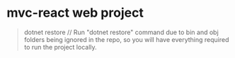 # mvc-react web project

> dotnet restore // Run "dotnet restore" command due to bin and obj folders being ignored in the repo, so you will have everything required to run the project locally.

<!--
Task 5 Know what to start on.

Crud on both courses and users
	-have user list in course? yes? but it doesn't work and I'll solve it later

Find other peoples projects?
	-I can try to find Robin and Milad
	https://github.com/milad055/Schoolprojekt
	https://github.com/robinskoogh/BookStore

Git hub skill where i make branches and delete them...

10 Monday
Ways to move forward...
	-ignore the errors of not being able to create a new object (thats huge)
	-remove i collection
	-use automapper, viewmodel all that... and not have i collection...

	-jump to authentication

09 Sunday

THis looks promising https://github.com/MichaelGustavsson/westcoast-cars-api/blob/main/Data/SeedData.cs

I shouldn't build without testing.

Using https://github.com/MichaelGustavsson/WestCoast-Education-Solution/blob/main/API/Data/DataContext.cs



https://www.notion.so/07f326a24db34eec8f9f7bea2c7f22b4?v=6a8d9729ff0a46a48758fbc489275087&p=d171fd63d9bd4e10b7bf631023d0f7f0&pm=s

Test 123

College_API.Controllers.CoursesController.GetUserById (College-API)


220503 more database and other interface stuff..
		05:00 Five step demo by MichealGustavsson on Security..??? Claims Roles
		27:00 HATEOS //a standard way to confirm that your actions have been successful. and here is the object you created in the head...
		//	Your GET/POST methods, you don't want to return back an object everytime. Like for post method.
						// There you can use HATEOS
		32:00 Using [Required] in data model class, So incoming create object requests doesn't have ex null in CourseNumber...
				if(!ModelState.isValid)... //in case of model number. this can be done in front end.
				if (!ModelState.IsValid) return StatusCode(500, "Invalid model. Model must have Course number");
		35:28 A cooler way to catch error would be to set it in the required annotation. [Required(ErrorMessage = "Registreringsnummer is required)]
		41:00 UpdateCourse PUT method.
				From repo class Michael chooses to use throw exception. 50:00 !!!Since we used try/catch in repo, we can use it again in the controller since we will recieve a exception if it fails!!
		1:20:00  -dotnet --info
		1:25:00 building a Patch method
		1:36:00 don't return (in catch (Exception ex)) return StatusCode(500, ex). !!Dont return ex. Instead ex.Message...?

		2:03:00 Fixing the database structure.  To remove repetitive.
		2:09:00 Adding a new controller for the manufacturer table. Creating Get methods
		2:13:00 he asks: How to go about to create 1:many conenction in entity framework
				with public ICollection<Course> Courses {get; set;} = newList<Course>();
			2:17:00 how to add ForeignKey. GOt an error due to using System.ComponentModel.DataAnnotations.Schema; was missing so the build didn't run.


		2:29:00	-dotnet ef migrations add "added make and vehcile relationship" -o "Data/Migrations"
		2:34:30 -dotnet ef database drop --force // droping the table due to complication in adjusting connetion tables
				-dotnet ef database update //updates the migration files. //sometimes this won't work

		"There was a discussion on tables depending on eachother. Here We made manufacturers. coupled with Vehicles."
			"You can't delete a item in the manufacturing table, if a vehicle is connected to it." "Man kan inte ha föräldarlösa barn."
			2:39:20//On delete: ReferentialAction. Cascade.. which means it will delete everything connected to the...
			You can change it to SetNull or NoAction or Restrict
		2:54:00	Michael Gustavsson is creating controller, Repo with Interface for Manufacturing table.


220503 13.. more . Around 2:30:0 we start with security. he creates a security demo, which I'm not sure if its connected to the project
		we start with building methods for the repo class.

		04:00 Question. In Category/Manu..Repo We have a SaveAllAsync(). This return await _context.SaveChangesAsync() > 0;

		STOPPING HERE ListManufacturerAsync() in manufacturerRepo.cs

		09:00 for controller to get in repo class with its own context manupilation, we need dependency injection.
		builder.Services.AddScoped<IManufacturerRepository, ManufacturerRepository>(); //for the sake of getting a class that is instantiated.
		17:00 fixing automapper for Manufacturer. There was a mistake.<!!>// hot reload doesn't work with program.cs or Automapper.
		26:00 creating AddVehicleAsync WITH manufacturer(connecting table) //manufacturers is the parent table.

			public async Task AddVehicleAsync(PostVehicleViewModel model){
				"finding a vehicle in the Db with the same name(car manufacturer)"  "you need include to include the vehicle table?"
				var make = _context.Manufacturers.Include(c => c.Vehicles).Where(c => c.Name!.ToLower() == model.Make!.ToLower())
				.SingleOrDefualtAsync();

				//??? what are we creating? THe whole car? why should it have the company name to begin with...
				if (make is null)
					throw new Exception($"Tyvärr vi har inte teillverkaren {model.Make} i systemet.");

				"converting to vehicle from postvechleveiwModel"
				var vehcileToAdd = _mapper.Map<Vehicle>(model);
				"adding manufacturer to the model." //What's inside make?  A. a manufacturer item with vehicle in it.

				"Now we are in the vehicle class/table"
				vehicleToAdd.Manufacturer = make;
				"adding the vehicle to the database. " // vehicle is the child. 		Should there already exists a manufacturer to be able to add a vehicle? A. YES
				await _context.Vehicles.AddAsync(vehicleToAdd);
			}
				So you need to do two things. Add .manufacturer to the vehicle and add the vehicle to the db
										"This is not a connection table. it is 1:many"
		40:00 Important to do saveall before the request leaves the endpoint.
		44:00 Business rules. Besiness demands certain mechanics.  ex: we don't allow products from this company. Then it's vital that developers knows this in and out.
		1:36:00 Changing the link (bymake/{make})] to ("{id}/vehicles") 1:43:00 and using [FromQuery] in the argument (1:39:50)
		2:00:00 Till now we've made a method that calls all the cars listed in the manufacturer table. //Q. is this similar to getting students in a course? Everyone that's bought the course?
        A. Course is not a parent to user. A user can exist without being assigned to the course.
			//What to use singleOrDefault, SingleAsync? SingleOrdefault, if you find a null exception, it doesn't crash OR You need to do null check in the controller. 2:13:00
		2:00:00 POSTMAN tip. How to change the url to a set thing so you don't need to type it multiple times...
        How to get edit a object which is inside another opbject. 2:01:50 //I should find Michaels project on github.
        2:05:50 ListallManufacturersAsync() method

		2:30:00 Presentation on security
		2:45:0 creating a new project > dotnet new webapi -n Step01
		3:0:00 working on a method that accepts a username and pasword. Installing a Nuget for it.
			also authenication.JwtBearer
		3:18:00 jwt.io //to control that your token is valid/or working

20220504_morning 12:00 If your getting Michaels project from github, do a >>dotnet restore .Due to bin and obj being ignored by his github, which you need.

		41:18 how to protect your endpoints with[Authorize]
		46:00 How to set up shortcut on URL in postman (New Environment)
		51:00 Pipeline, fixing middlewear
		59:00 adding "app.UseAuthentication();" in program.cs
		1:25:00 configure authentication in pogram.cs
		1:44:00 pasting the auth token into the auth tab in Postman... You first need to run the login method to get the auth token, now you use it on other places where it is needed.
		1:47:00 [authorize(policy: "admin")] - to restrict who has asscess to the methods
        	You define these policies in program.cs
        2:00:00 new information on the token.
        2:18:00 when using auth token, use Bearer token in Postman
		2:20:00 downloading Nuget aspnetcore.identity, JwrBearer, FrameworkCore, Sqlite, Tools,
        2:27:00 building the ApplicationContext (Db connection)
        2:45:00 settings for password, etc..

20220504 13...	UsermManager<IdentityUser> is needed
		00:09:30 creating a Post method [HttpPost("register")] to register a new user...
        23:00 checking user password
		39:00 registering a user acction that can login.

		1:25:00 user, new claim("Admin", "true"));
		2:30:00 CreateRole method

20220505_090110 	There was discussion on [authenication] tag not working.
		discussion on what framework is good
		04:00 He mentions working with cookies is easier. I NEED A TUTOR, How do they learn all this
		40:00 we are git-cloning ITHS-STHLM-Westcoast-Cars-Starter
		48:30 < ls -al // shows all the files in the folder
				< rm -rf .git 	//removes the git file. After this he creats a new git
								< git init, git add ., git commit -m "init"
				Disscussion on droping the database when creating new coloumn. You don't need to. Just set it to null when it's deleted.
				Unless when we added manufacturers.
		51:40 app.diagrams.net
		1:21:00	Presentation. WHat are the tools, hosting sites, where there api's end up?
				cheap hosting namecheap.com, app.netify.com?
		2:17:00 starting the web?

	2:22:25 starts coding. Installs: > sln add. Clients/MvcApp/  ...// adding a mvcapp?

//-----------------PROJECT MVC, Razor, React--------------------------------------------------------

"Links"
app.diagrams.net 	For building diagrams. //under software, you will find database diagrams
namecheap.com 		"Domain names, "
netify.com - where you can host your website (react or html/css)

[20220505_090110 1:21:30]	Theory starts on WEB
		Utvecklingsverktyg -1:22:10
		Hosting - 1:28:19	Exekveringsmodeller??(client or serverside)
		MVC design mönster 2:00:00

"mest vanligaste design mönster idag?" 	In ASP,pure JS = it's MVC.  React/Single page app = MVVM

//MVC asp code starts at [2:19:30??]
-dotnet new mvc -n MvcApp

-dotnet sln add Clients/MvcApp/		"Connecting the project with the MVC. OBS be on the parent folder"
//Client is a new folder that you can create with -mkdir Foldername
	"för att bli en duktig utvecklar måste man förstå, inte som de googlande utvecklare"
//Deletes folders and content from js and css [2:49:00]. At [2:59] he adds the Html: 5 semantic? in the _Layout.cshtml
	@RenderBody()

[20220505_130015 30:00]
//We are building a MVC model and not Razor pages, so we deleted the css file, js file and erase everything except the @RenderBody() in the sharedLayout page.
	06:06 adding fonts to the library (Poppins and Roboto are simple)
//We have a controller(Vehicles), in it a method called index(). We create a View-file that will run the Index() method
	"So that file will be called Index.cshtml". 23:00. "We create a new Razor page file but delete the razorpage code and controller extention"
			"-since we are using a MVC project." With CS-code, we don't have any handholding so we have to create all the files ourselves.
//with @ _Layout.cshtml (the main page) we can add the different tabs in the page [32:00]
	"short hand for createing elements" ul>li>a "will create unordered list, a list and inside a link"
//HttpClient(); [35:00] Using Tag helper in the cshtml file to conntect to the controller.
	asp-controller="Vehicles" asp-action="Index"

Connecting to the API 40:00
	///We add our Get-method [41:19]
	[51:38]using var http = new HttpClient(); var response = await http.GetAsync(url);
	///url is "https://localhost:####/api/v1/vehicles/list
	///Talk about Garbage collector
//We run into an error when we try Debugger
	We solve it by running the api and the mvcApp in different VS-code. Due to mapstructure mechanics,
	the debugger runs everything at once. 58:00
	"You can run the debugger .NET Core Attach but you need to type something to make it work, its an extension maybe?" 1:26:00
1:20:00 Back from break. HTTPS development certificate
	If you don't have this, you can run the Terminal as Admin and type
	-dotnet dev-certs https --trust
//Second debugger run 1:30:00
//Creating a View Model 1:31:00 to take in the data thats coming in.
	The data thats coming in is screwed and since it doesn't match our viewModel properties, we need to fix it. 1:37:30
"Model folder in MvcApp is for classes which has methods that talks to the REST api"1:45:00
		Is that affärs logik, in the presentation picture?
///Instead of using in Courses Controller
	var options = new JsonSerializerOptions
      {
        PropertyNameCaseInsensitive = true
      };
	///You can use in the CoursesViewModel.cs, but it will clutter the file. 1:48:300
    [JsonPropertyName("CoursesId")]

//Moving the logic above to the right place, which is the Model folder. 1:52:00
//creating baseUrl in appsettings.Development.json so it can be reused. 1:55:00
	_baseUrl = $"{_config.GetValue<string>("baseUrl")}/course";

//Using Repository Pattern by creating a CourseFunctionsModel file under Model folder, and having the functions
that has to do with talking to the API in there. 2:00:00 around here

			//Theory.
				///Michael is showing 2:30:000 how you can send ViewData from the Controller [ ] This could be worth experimenting
			In controller: ViewBag.Message = "Passa på at köpa...";  In View file: <div>Dagens meddelande är: @ViewBag.Message</div>
			2:35:00///In Program.cs you adjust how the routing is done.
				app.MapControllerRoute(
					name: "default",
					pattern: "{controller=Home}/{action=Index}/{id?}");

					/// You can use HTTP tag above the methods or Class file where you change the name of the default route.
					[Route("[controller]")] above the class CourseController, can be changed.
					"If you dont have any Http tag above a method, by default it's [HttpGet]"
			Razor notes @ symbol can be used in different ways. 2:45:00

2:58:00	//We are adding a £ tag in the View file to tell where the data is coming from
	@model IEnumerable<MvcApp.ViewModels.CourseViewModel>
	///We fill in the view file with @ tag helpers to bring in the data. I don't fully follow here. [ ]
//We need to have HTTP tags above the methods to diffrentiate them. ??? asp-action="Details" didn't help...
		<a asp-controller="Courses" asp-action="Details">@course.Title</a>
		///asp-controller="Courses" means it will look at CoursesController. ///You don't need to type COntroller.
		///asp-action will search for the method name, BUT why didn't it work?

3:12:00 //BAD practice. You must send in the return View("what the method name is", object)

[20220510_090125]
05:30 ish, in app.development.json, we can change the port number where the project starts.
29:00	To be able to run the debugger with both projects in the main folder, you need to remove .vscode folder everywhere
except the main project folder.
In the launch.json folder. We are changing "program": "${workspaceFolder}/WCC-API/bin/Debug/net6.0/WCC-API.dll", to
											"program": "${workspaceFolder}/Clients/MvcApp/bin/Debug/net6.0/MvcApp.dll",
									In "env": we'll add another line, so it looks like this
									"env": {"ASPNETCORE_ENVIRONMENT": "Development",
											"ASPNETCORE_URLS": "https://localhost:5000"}
	We also add another element for API project, where there is two difference.
	  "program": "${workspaceFolder}/WCC-API/bin/Debug/net6.0/WCC-API.dll", and
	  "ASPNETCORE_URLS": "https://localhost:5001"							Look at 35:30

In the task.json folder. We are changing         "${workspaceFolder}/WCC-API/WCC-API.csproj", to "${workspaceFolder}",
													So removing the path and leaving the root folder.

-------------"This way you can run different projects together in the debug mode"--------------
A bit confusing, but we are changing the element with API to 5001 and changing the development.json in the MVC-APP to 5001...

50:12 To know which port number you need to have in MVCapp, run the API project with dotnet watch run, and use that port
56:00	If you want to add in data automatically, you can follow here.
	///After filling in the code 1:06:00
	"dotnet ef database drop --force" and "dotnet ef database update"
//----------------------HTML and CSS----------------------// 1:36:00
1:49:00 creating nav bar. //obs! navbar needs to be id="navbar" and not class...1:52:10
2:10:00	We used fonts from Font-Awesome ///step 1 Choose a logo https://fontawesome.com/search?s=solid%2Cbrands
	///step 2.https://cdnjs.com/libraries Search for Font-awesome
2:43:00	//Building the Course list page, trying to add img to the list.
2:58:00 //Fixing gallery-wrapper. with display: grid; grid-template-columns: repeat(4, 1fr);

20220510_130556 Continuing css----------------------------------------------
	17:30	aspect ratio calculator. working with img is hard in webapplication. //Tip: Get pictures that are 2000-5000 px big.
    23:00 WHich picture format to use? If its a foto: jpg, a drawn thingy: png, Else svg?
		33:00 never re-use id on the same page twice id="navbar"
35:00 Using javascript to have a pop up effect when you click on a container
	 &nbsp; non breaking space?`45:25
1:26:00 still building the pop up effect on items. 1:31:30 Explanation. Error with JS, needed to remove a line below at line 31.
1:49:00 Css for the pop up effect
		2:34:10 creating a button
	3:00:00 Moving css code to another file, and using @RenderSection("styles", false) in the @ _Layout.cshtml
		"similarly for scripts"

20220511_100737 --------------------------------
We are creating the Details page. 18:00	You need [HttpGet("Details/{id}")] above the method.
"TIP Before building the method or JavaScript, try testing if you can reach the site!!!"
27:20 slice(0, -1) javaScript method where you take a string and choose which part you want to keep and which to remove.
			0 means starting from 0 index, and -1 is removing the last index.
45:00	Working on Details method.


	//Fast forwarding
[1:38:30] Needing Json serializer settings so program can read incoming data
[1:55:00] We create a model class VehicleServiceModel where we put in the hosting link and Json serializer through constructor so we can call it in the methods.
[2:23:50] PRESENTATION on MVc model? The timestamp will show you what Action methods can return
[2:35:00] Setting up app.MapCOntrollerRoute in Program.cs to automatically route to a certain place?

[20220510_090125 27:33] How to set up the debugger MVC model and API from an external project?

[20220510_090125] Building the website by setting up the front page. and things explained above.

[20220510_130556] Lots of JS and css

[20220511_100737] Adding functions to the site. Like opening item, flexible resolution(mobile, pad, large screen)

[20220511_125700] search functions and more. AT [2:28:00] We start the JS app.!!

[20220512_090134] Starts by talking about the project, maybe continues with the jsAPp and Razor pages starts at [2:31:00]
 - js the definitive guide 7th edition
 learning javascript Ethan Brown, JAva script design patterns Addy Osmani

[20220517_090026]	Razor pages [1:56:00] Creating Add car function

[20220517_130531] [41:32] We are convinced that react is the shit. And it starts here



		//REACT
		///	-npx create-react-app .		"The dot . meanns make the project inside the folder called react-app? YES
		/// -npm install 		//You need to have node_modules in your project. BUT I DID. Couldn't get the website to launch without it
		///	NOT NEEDED UNLESS...-npm i -g npx 	"-g means to install the name npx" i means..
		///	-npm start
		///
		/// Had an issue with "npm" not working(windows) ERROR: global, local deprecated...https://github.com/npm/cli/issues/4980
			///solved it by following the link above.
// FInd jobs close to you and see what they need <<<<<<<<<<<<<<<<<<<<<<<<<<<<<<<


[20220517_130531]
1:26:00 installing react app in a client folder.
	>rm -rf nameOfTheFolder		//this deletes the folder
    >mkdir react-app
    >npx create-react-app .

[1:43 40]	Two extensions to help with code. Jest and Jasmine [1:52: 20] Extension neede ES7: ES7 React/Redux/GraphQL/React-Native snippets
	//Jasmine - Behavior-Driven JavaScript
// after deleting things, we are coding in src Folder, in index.js [1:55:00]
	//Babel - tranforms JS to "real" js? Turn JS to another format, like scriptJS
// We create a new file called App.jsx, there we are the html things,
	// where we export and then import into index.js in the same src Folder.
	// [2:11:00] SO you can import inside another file.

// Creating CSS [2:41:00]. //Making things dynamic, as in using properties
// from data?[2:51:00]  // [2:58:35] Placing in huge data and calling
	//it in VehicleList.jsx  // Short summary [3:11:50]
3:11:00 How components work. Is it better to use .map on a parent component instead of sending it down?
	A. We create a simple, empty component (<Vehicle_list />), in there there are tons of code and a head and body table that will show a list of vehicles. We'll have a simple component to display the repetetive vehicle list.
    //Since I don't care much for mastering programming with code, I should be able to maintain it for a job, its the entry to IT. What will I move to? Writing? managing people? Manager! A guy from Uppasala university named it as soon as he heard me explain what I like. Managers are quite dumb?
    https://github.com/MichaelGustavsson?tab=repositories

[20220518_091607 09:50] React Router
// ESLint. [17:00] Helps you with javascript coding. [21:00] Repetition
	///Font awesome is mentioned to bring fonts.
	//More explanation regarding how Javascript works [36:30]
		"You can use props instead of a specific {object?}" with curly bracers, you break down and choose specific object
// Adding a Component Folder [50:45]
// [45:37] How to DEBUG with the browser
1:15:00 creating the navbar
// [1:15:30] Moving the css files from Public folder to src Folder (change the script or code from index in Public to App.js in src Folder
1:21:00 right click the reload icon on the browser to empty cashe
// [1:23:30] adding edit and delete logo in the VehicleItem.jsx
// Händelse hantering. ie edit and delete logo, adding functions..
1:25:00 place the fontawesome in public>index.html //where the "root" id is.
// [1:48:00] USing an API!
	/// starting the API with -dotnet run
	///You might have to change the port. Go into Properties and launchSetting.json
1:33:00 cloning the react project from github.
Getting the api endpoints |Life cycle hook event
	/// change the port to something else. 7247 and 5246?  <- This is how we let the react get data from mvc backend project
// [1:51:00] Building function to bring the data //LOADING in the API data
	// we need a useEffect funtion to use the incoming url BUT YOU will get an error
2:01:00] We add the JS port to the .net API by adding it in the Program.cs
builder.Services.AddCors(options => {
	options.AddPolicy("WestcoastCors", policy => {
		policy.AllowAnyHeader(); policy.AllowAnyMethod();
		policy.WithOrigins("http://127.0.0.1:5500", "http://127.0.0.1:3002")
	})
})
// Changing the link from hardcoding it to moving it to a proper place
[2:08:30]"Placing it in .env" inside the root folder.  with REACT_APP_BASEURL

		const url = `${process.env.REACT_APP_BASEURL}/vehicles/list`;
		const reponse = await fetch(url);
				//Dont forget to restart your React app
// the useEffect() DANGER. [2:27:20]
	///Don't fully understand how the flow of this works. But he explains during the end of the video a few times.
		"needs two function, the second function does a update-method."
		///If you see just square breackets, it means it's expecting an array
2:24:00 using useState


[20220518_130639] [06:21] installing router with -npm install react-router-dom	//document object model.
	///this is to be able to navigate to a new page. [21:30] importing it in App.jx
//[28:30] coding in Home.jsx -it's the homepage.  Introducing <> JSX fragment or React.Fragment.	Note. return ()  you need brackets if you are using more than one element.
//In App.js, we are including different pages with Router, routes and route [38:16]
35:00 creating different paths or links. with <Routes>
37:40 Lär dig react ORDENTLIGT -Michael Gustavsson
[41:00]Creating Navbar(){}	//theres a wrong way to do it (without using import { NavLink }
	///With this we place two pages. A Start sida and lager fordon, which shows list of cars.
//CReating AddVehicle(){} [1:23:00]. With the form tags filled in AddVehicle.jsx, we include the route -link to the new page in App.jsx
	///and add the button in the navbar to the new page.
	<NavLink to='/add'>Lägg till</NavLink>
//Data bindning	[1:33:0 ] First we build for "Registreringsnummer". Now we build the remaining [1:47:30]

	<input value={regNo} type='text' id='regNo' name='regNo' />	//we want to get a input value={regNo} and we want to bind it.
	<input onChange={onHandleRegNoTextChanged} value={regNo} type='text' id='regNo' name='regNo' />	//onChange={onHandleRegNoTextChanged} -this tracks what's being changed in the textbox??

	//[1:33:30] we need to import useState and define addVehcile function
	import { useState } from 'react';

	function AddVehicle() {
		const [regNo, setRegNo] = useState('');		//this makes regNo be accpeted at the value={regNo}

		let vehicle = {			//we are creating a vehicle object
			regNo: regNo		//since both have the same name, you can simply have it as regNo.
		}

		const onHandleRegNoTextChanged = (e) => {
			console.log("Text är ändrar")
			console.log(e.target.value); ///the console.log just displays it for us to see in the debugeer
			setRegNo(e.target.value);	//this records what you type in the form.
		}

		const handleSaveVehicle = (e) => {
			e.preventDefault();		//what does this do????

			console.log(vehicle);
		}

		return (
		<>
		<label htmlFor=''>Registreringsnummer</label>
		<input
		onChange = {onHandleRegNoTextChanged}
		value={regNo}
		type='text'
		id='regNo'
		name='regNo'
		/>
		);
	}
//Adding the rest of the properties [1:50:27]
//Adding an img DEFAULT item to function AddVehicle().. [2:00:00]
// saveVehicle(vehicle) => { }		//to database [2:03:26] [2:05:20] there is code below
	//we returned empty console.log(await response.json()); which gave an error.
	"Find out why after the break!"[2:15:00]
Quick explanation on how the methods are connected. saveVehicle and the above. [2:19:30]
//Edit vehicles 2:31:43		process{a) create a EditVehicle.jsx file. You'll have funtions there and then export it.
									b) in App.jsx, you'll import it and add the <Route path='/edit/:id' element={<EditVehicle />} />}
// 2:35:00 import { useNavigate } from 'react-router-dom'; //we use this to navigate "kod mässigt?"
		//2:55:00	making the Put fucntion and the save function
//Adding extra steps to hide or veiw data [3:10:00] Adding an ResponseVeiwModel in Vehicles-API,
	//creating JsonSerializer in [HttpGet("list")] method
//Documentation for swagger 2:20:00? [ProducesResponseType(StatusCodes.Status200OK)]
//<PropertyGroup> settings 2:33:00
//2:53:00 Om Async await. tre olika sätt att kommunicera.
//MicroServices 3:04:00. Kuberneties is a deligating service/program that does the smart architect for you
//Talking to external API 3:27:00
	.
	.
	.
	.
	.

///////////////////////////JS EXAMPLE///////[40:43]

//Using functions
function VehicleList() {
	const vehiclesRegNo = [
	{regNo: '66'}, {regNo: '61'}, {regNo: '32'},	//is this an array of string? or objects?
	];
	return(
		<table>...</table>
	);
}

//We are assinging the data (regNo) to a new const newList
const newList = vehiclesRegNo.map((objectsOrX) => {
	return objectsOrX;	//newList will become an array of objects if you return the whole thing. It's dynamic
});						// if you return objectsOrX.RegNo then it will become a list of string.

//Example 2	Here we instantiate a new type with a property vehicleItemProperty to hold all the things inside vehiclesRegNo.
{vehiclesRegNo.map( (propName) => (
	<VehicleItem vehicleItemProperty={propName} Key={propName.regNo}/>
	)
)}
vehiclesRegNo.map // vehicles has a lot of car objects. vehiclesRegNo is
			 // an array of objects. map is an advanced for loop
			 // that loops through the entire list.
variableName 	//... accessing what's inside, so it's a property

VehicleItem vehicleItemProperty	// here we create a new instance of VehicleItem.
					// "egenskapen" is what he calls VehicleItemProperty.
					// is vehicleItemProperty the name? No, It's a Dynamic property.
					// Which we can use as argument else where.

//Example 3 A function that recieves VehicleItemProperty [40:43]
function VehicleItem({ vehicleItemProperty }) {
	return(
	<tr>
	<td>{vehicleItemProperty.regNo}</td>
	</tr>
);?}
//OR we can use props to access everything without knowing what's in it.
function VehicleItem(props) {	// props can be used to get EVERYTHING in VehicleItem.
	console.log(props);			// Or we can use function VehicleItem(vehicleItemProperty)
}
////////////////[1:46:00] How to use a function that creates an action on click in a page777777777777
const onEditClickHandler = () => {
	console.log(`ska uppdatera bilen ${vehicle.regNo}`)	//'' and ´´ is different or `` shift click
};
	//and you place the other part on a html element
<span onClick={onEditClickHandler}>	//if you place {onEditClickHandler()} the bracket () means do it all the time.

////////////////////////////////////////////////////////////////
//Loading a list of vehicles through Get method [http {"list"}] [2:04:00]
const loadVehicle = async () => {
	const url = `${process.env.REACT_APP_BASEURL}/vehicles/list`; //we are using back ticks ``
	const response = await fetch(url);

	if(!response.ok){
		console.log('Hittade inga bilar, eller så gick något fel');
	}
	setVehicles(await response.json());
}
/////////////////// Sending vehicles to database///////////// [2:05:20]
const saveVehicle = async (vehicle) => {		//the above function didn't have anything inside the ()
	const url = `${process.env.REACT_APP_BASEURL}/vehicles`; //changing the link
	const response = await fetch(url, {
		method: 'POST',
		headers: {
			'Content-Type':'application/json',
		},
		body: JSON.stringify(vehicle),
	});
	console.log(response);

	if(!response.status >= 200 && response.status <= 299){
	console.log('Bilen är sparad');
	console.log(await response.json());
	} else {
		console.log('Det gick fel någonstans');
		console.log(await response.json());
	}
};		//you do use semi colon here...

 ------------------------------------THE END---------------------------------------------------------
  ------------------------------------THE END---------------------------------------------------------
   ------------------------------------THE END---------------------------------------------------------
    ------------------------------------THE END---------------------------------------------------------




























VID 4
220428 130301 13	githug tutorial by rasmus?
		2:00 //If you're adding strings together. Use Concat or StringBuilder
        	VehicleName = string.Concat(Vehicle.Name, " ", vehicle.Model),
        VSCODE shortcut mark similar variables Ctrl + D while staying on a variable.
		20:00Presentation on Repository Pattern
		39:00? Creating Interface
		<VScode Tip> Shift + alt + down/up arrow will duplicate the line

			public interface ICourseRepository
			{
				public Task<List<Course>> ListAllCoursesAsync();
				public Task<Course> GetCourseAsync(int id);
				public Task<Course> GetCourseAsync(string name);
				public Task AddCourseAsync(Course course);
				public void DeleteCourse(int id);
				public void UpdateCourse(int id);
				public Task<bool> SaveAllAsync();
			}
		41:28 Delete and update methods doesn't use Task so use void		//How the hell do I learn all these things the right way?
		45:40 <Tip> "the method name should have Async in the end, so coders know that the body should have wait/async"

		47:20 A. Creating a repositories folder and implementing the interface here with CourseRepository.cs
			51:44 B. bring in the db context through the constructor
		"Don't forget to include async word in the methods"   !imp To use Async method, you need library; EntityFrameworkCore
		54:00 We are updating the controller file CourseController.cs to use the ICourseRepository, instead of directly contacting the Db context class.

		//Dependency injection for our own classes and interfaces...
		0:56:00 Changing something in program.cs!??? We need a instance of something, so we need to tell the framework this
		We are making a choice of how the users recieve the api
			builder.Services.AddScope/ or AddSingleton/ or AddTransient? "beror på hur instansering ska ske för varje request"
			Singleton - the first request will get the data? But if there are more requests, you will recieve the same(first request) since its in the memory.
						"En instans delas av fler"
			Transient - will create a unique/new instans to each request
			Scoped -	You get a new instance for every new request WHEN IN DOUBT, use scoped. 1:06:00
				//Dependency injection for our own classes and interfaces...
										<Interface, konkret klass som implementerar föregånde interface>...
				builder.Services.AddScoped<ICourseRepository, CourseRepository>();

		//example for adding a list of courses to a new object
		[HttpGet()]
        public async Task<ActionResult<List<CourseViewModel>>> ListAllCourses()
        {
            var response = await _courseRepo.ListAllCoursesAsync();
            //should I translate it to viewmodel here or in the repo?
            var courseList = new List<CourseViewModel>();

            foreach (var course in response)
            {
                courseList.Add(new CourseViewModel
                {
                    Name = course.Name,
                    TeacherCourses = course.TeacherCourses
                });
            }
            return Ok(response);
        }

		1:39:00 building CourseRepository GetCourse by ID. FindAsync is not suitable due to null referense warning. so we are using SingleOrDefault...
			return await _context.Courses.FindAsync(id ?? null); //this is a way to remove the warning.
			instead we use this return await _context.Courses.SingleOrDefaultAsync(c => c.Id == id); //and also add ? like mentioned below
			1:40:00 adding  ? in the return argument public <Task<Course?> GetCourseAsync(int id);
		1:46:00 Adding CourseViewModel abstraction to the repository class. So from context/controller we moved getting response from database to repository class.
			Now we are moving or adding the viewmodel to the repository class. Null checks stays in the context/controller class
		1:47:30 We are using .Where method to find the correct data and create a new instanse to save all the information on it.
			return await _context.Courses.Where(c => c.Id == id)
			.Select(course => new CourseViewModel{
				this = that...
			})
			BUT there is an error //IQueryable<CourseViewModel>' does not contain a definition for 'GetAwaiter' and no accessible extension method 'GetAwaiter'
			in the end you need a }).SingleOrDefaultAsync();
		"THis is what they did before autoMapper..."
		1:53:00 [ApiController] this decorator helps with controlling that the incoming data is not null..
			Regarding try catch controlls in the controller. "Att slänga är en bad practice..." 1:54:30
			"every time you throw, you create an object in the heap/stack. so its better to catch the errors higher up in the program rather than having try/catch everywhere.."
		2:05:00 Deletevehicle repo refactoring and SaveAllAsync NOTE! he doesn't use async in the repo
        2:07:00 return type bool for the method SaveAllAsync. So  Micheal added, > 0 "Q. what does this do?"
			return await _context.SaveChangesAsync() > 0;
		<Tip>.Remove doesnt have async/await //Add method didnt have async before. It showed upfrom a recent update... WHICH MEANS // I need to learn how to follow the updates.

        2:13:00 AutoMapper
			AutoMapper.Extensions.Microsoft.DependencyInjection by Jimmy Bogard
				Create a folder called Helpers, Create class AutoMapperProfiles and inherit : Profile, add using AutoMapper.
				// Map från -> till
					CreateMap<PostCourseViewModel, Course>();
					CreateMap<Course, CourseViewModel>();
		2:21:00 Creating setting for a new dependency injection for automapper.
        builder.Services.AddAutoMapper(typeof(AutoMapperProfiles).Assembly);

		<Error> Creating a default class for made a protected security instead of public..
			"System.MissingMethodException: No parameterless constructor defined for type 'College_API.Helpers.AutoMapperProfiles'"
			Not i got another error //System.ArgumentException: GenericArguments[0], 'System.Single', on 'T MaxInteger[T](System.Collections.Generic.IEnumerable`1[T])' violates the constraint of type 'T'
<Tip> Ctrl+P can let you search for files in your project. VsCode tip.
		UPDATING THE PACKAGES TO RECENT VERSION MADE THIGNS WORK!!!
		2:28:00					//from -> till (PostVehiceViewModel course), so course is PostVehicle view model
			var courseToAdd = _mapper.Map<Course>(course);	//here we are taking Course(from db) to PostcourseViewModel.
		[HttpGet()]
        //api/v1/course
        public async Task<ActionResult<List<CourseViewModel>>> ListGetCourse()//How do I make changes everywhere? VSCODE command...
        {
            var response = await _courseRepo.ListAllCourseAsync();
            var courseList = _mapper.Map<List<CourseViewModel>>(response);	//<---here. Q. this is confusing. Teacher, Michael has written from CourseViewModel -> till response... But we are getting
			// the entire list through response, and we are converting it to ViewModel... So it should be the other way around...
            return Ok(courseList);											// A. On 2:49:50 he says till and from. So I'm ccorrect.
        }
		2:46:45 Continuing with Repository pattern. We are moving the automapper to the repository class.
		2:50:00 we used .ProjectTO (needed a using statement), and _mapper.ConfigurationProvider)
			public async Task<CourseViewModel?> GetCourseByIdAsync(int id)
			{
				return await _context.Courses.Where(c => c.Id == id)
				.ProjectTo<CourseViewModel>(_mapper.ConfigurationProvider).SingleOrDefaultAsync();
			}
		Robins github https://github.com/robinskoogh

 VID 3
 220428 09 adding more methods, checking with swagger
		//Importance of knowing clean code
		1:40: Creating a Put method. And Discussion on "change tracking"
		<Tip> Använd patch om det är delvis uppdatering. Put för uppdatering av hela objekt.
		00:14:00 Creating GetBy("{property}")
		"SignleOrDefaultAsync" or "FirstOrDefault", what's the difference?
			single when there is only one(but if there's more, you will get all them).
			First finds the first one.
			var response = await _context.Courses.SingleOrDefaultAsync( c => c.CourseNumber.ToLower() == courseNumber.ToLower());
		40:00 ViewModels. Your not suppose to be directly manupilating database objects.
			00:46:00 Debugging
		1:24:00 building a GetByID("{id}")
		1:31:00 TiP! //use FindAsync or anything with find if you are searching for a primary key.
					//for anythingelse use Where or singleordefault FirstOrDefault

					//When to use put(WHOLE object) and patch(partical update)
					//when to use singleOrDefault or FirstOrDefault? If you use singleOrDefault and find more than one identical item in the database, then it'll crash...
		1:45:00 PUT method. before this, we complete delete method, before that, get by id...
		2:18:00 //to hide the null warning in your code, use !
				FirstOrDefaultAsync(c => c.CourseName!.ToLower() == courseName.ToLower());

				GIT HELP
				-git stash /*stores away changes*/ -git stash pop, //pops back the changes if your in another branch
				-git rest --hard //resets the branch to a previous commit
		2:22:00 "Microsoft.AspNetCore.Routing.Matching.AmbiguousMatchException: The request matched multiple endpoints. Matches: "
				"College_API.Controllers.CoursesController.GetCourseByName (College-API)"
				//get by regNo, or a string, you get an error. [HttpGet("{courseName}")]
				To solve it, you need to expand the httpGet link. [HttpGet("byCourseName/{courseName}")]
		2:39:00 Creating ViewModels

        I couldn't use dotnet ef migration command on Linux, I needed it installed.
        >>dotnet tool install --global dotnet-ef

        -an example of how to make a new object and passing the values to it from incoming object

        public async Task<ActionResult<PostCourseViewModel>> AddCourse(PostCourseViewModel course){
        	var CourseToAdd = new Course
              {
                  Name = course.Name
              };
            await _context.Courses.AddAsync(CourseToAdd);
            await _context.SaveChangesAsync();
            return StatusCode(201, course);

        https://github.com/kingli6/API-MVC-Lecture/blob/main/Vehicles-API/Controllers/VehiclesController.cs

 VID 2
220427 1259 we create api endpoints and controller
	15:00 talk on how you can disable and enable null warning. In csproj file. <propertyGroup><Nullable>you can disasble it</Nullable>
		Tip // to avoid null warnings, you can set it to = Empty or =""
	23:00 creating our new controller file.
	29:00 returning json! return Ok("{ 'message': 'det funcakr'}");
	32:00 -TIP //If you don't provide the appropriate method, it will take what it can find 32:00
	405 Method Not Allowed. If the methods are decorated with [HttpGet()] "{}"
		OK = 200, NotFound = 404, BadRequest = 400
	<<dotnet watch run>>
	1:00:00 for HttpPut, you return NoContent
	1:28:20 explanation of developer console.
	1:33:00 Installing NUGETS  ctrl + shift + p
		Microsoft.EntityFrameworkCore
		Microsoft.EntityFrameworkCore.Tools
		Microsoft.EntityFrameworkCore.Sqlite
	Tip models can also be called as entities.
	1:41:00 [Key] decorator, if you want to call it something else than Id
	CREATING DATABASE Connection?
	1:49:00	Adding Data folder and created a CourseContext.cs //The coupling between database and its memory
			A)VehicleContext : DbContext	//step 1
	1:52:00	B) public DbSet<Course> Courses => Set<Course>();  Explanation on why intializing this is needed
			"there was a null string warning. ? wasn't right of a object... = new () wasn't allowed to create abstract or interface type of DbSet"
			1:55:00"why you don't want to instantiate through a constructor is due to it being hard to do tests"
			"creating contructor to handle configuration connections "
	2:00:00	c) creating a contructor?
				public VehicleContext(DbContextOptions options) : base(options){}
	2:03:00 D) Setting dependency injection through program.cs
		"Skapar databas koppling. Letting the program know which classContext I'm using, "
		"Which database manager I'm using; Sqlite"
			builder.Services.AddDbContext<CollegeDataContext>(options => options.UseSqlite(""));
	2:08:00 E) Instead of hard coding the ConntectionString for Sqlite, we use appsetting.Dev..json file
			"ConnectionStrings": {
				"Sqlite": "Data Source=westcoastcollege.db"
			}
		E.1) Now we can complete the dependency injection in program.cs
			builder.Services.AddDbContext<CollegeDataContext>(options =>
				options.UseSqlite(builder.Configuration.GetConnectionString("Sqlite"))
			);
		//builder.Configuration. lets you get things from appsettings.dev... json file

	2:20:25 Creating migrations
		>> dotnet ef migrations add InitialCreate -o "Data/Migratons"  // The -o is needed to reassign where it is saved.
		"Ni ska alltid ALLTID ska titta på. Vad gör den förnåt!?"
			//if you get error saying that you might have misspelled, you are missing the tool due to changes. you need to download dotnet-ef seperatly
				>> dotnet tool install --global dotnet-ef>> or dotnet tool update --global dotnet-ef
	2:23:40	 >> dotnet ef database update>>
	2:29:00 right click .db file, choose open database. SQLITE Explorer should show up
				//table should be empty when you open Show Table on Courses

	2:34:00 Creating a constructor in CourseController.cs //to be able to save course to database?
		auto generating field through contsructor. to avoid this. keyword. Open settings, search private. Change field to _ 2:38:30
		Also uncheck this, when you search this in settings.
	2:43:00 Defining Get() method with async await Task<ActionResult<List<Course>>>
	2:49:00	Defining a Post() method. returning a Task<ActionResult<Course>>. Using await _context.Course.AddAsync(course);
		and saving all the changes with await _context.SaveChangesAsync();
	2:53:00 After re-running the dotnet. Swagger will show what to expect in it's body.
		2:54:00 Postman configuration. Add key in the Header. //we need to mention in the header that we are sending in application/json
				Content-Type	application/json
		3:02:00 A big NONO . you cant use your model objects in your CRUD method
				You shouldn't have too much code in your controller.

 VID 1
220427 Lots of theory and by the end of it, he starts creating a project..
>> dotnet new sln -n Westcoast-College
>> dotnet new webapi -n College-API, >>
>> dotnet sln add College-API	//stay where the sln file is located
	1:55:00 //connecting your project to the solution file. //I dont know much about this.
	2:07:00 // adding .vscode folder to VSCODE by oppening ctrl+shift+p and typing "generate assets for build and debug"
	-you can <<dotnet build>> and by moving to a folder where there is .proj file, you can run <<dotnet run>>

	Settings for the port is in launchSettings.json file, where you can change incase of port not available
			"applicationURL": "https://localhost:7227;http://localhost:5145",
	-How to exclude files in VS -open settings and type exclude
	2:25:00 git ignore file
	>ls -al //to see all files


^^^^^^^^^^START OF .NET Project Webb utveckling-20220427_090136-Meeting Recording^^^^^^^^





Därför är det också viktigt att ni är beredda att jobba med och hitta lösningar för bland annat följande områden:
Välja databaser och skapa en hållbar arkitektur
Sätta er in i och förbättra redan befintlig kod/lösningar
Screen scraping av webbsidor samt identifikation av data
Hämta data och bearbeta, samt lagra från olika API:er
Deploya lösningarna på DigitalOcean.com
Kunna växla fokus och jobba med olika uppdrag under LIAn (dock ej parallellt)
Kunna skapa lösningar både för front- och backend


YH mer -to help TH with 			60k students from yh
									åtagandeslut för... skolorna
ärande & Lia/utblidare/konsulter



Reminders
----------------
[ ] WHere the hell is this doc with the project info??

Making sense of Identity
-------------------------------
When you register, your sending in an email and pass.
	You save that with a new IdentityUser. 		///How do I connect that to Kunder? Kunder needs to have claims that sets them apart from eachother
	///Admin/student/Teacher. BUT How does it connect to the controller? Or
How to connect controller to login info? With a function...?




	/*
		Focus your energy
		gaurd your time
		train your mind
		train your body
		think for yourself
		curate your friends
		curate your environment
		keep your promises
		stay cheerful and constructive
		upgrade the world
	*/


--------------------------------------GIT/VSCODE cheat sheet?.-------------------------------




//starts VS-Code
	//I should learn GitBash
		/// -cat 				"to open a file?"
		/// -ls or dir or pwd	"to open the folder to display files."
		///-ls -a 				"Show all files, or hidden files"
		/// -code . 		"to open the project with vs-code"
		/// rm -rf filename	rm means remove, -rf? hidden files?
		/// .gitignore	"add this file and add the folders you want it ignored when uploading. ex /bin, /obj" -timestamp 2:36:00 [Webb utveckling-20220427_090136-Meeting Recording.mp4]
		///	-o 			"relocated or assign locaion for creating files. We do this when initating the first data migrations.?????????????? find out if this is correct
		/// -touch filename.txt		"?? does this create a new file?" YES
		/// -code .		"Starts VS-code"!!

	// GitHub tips			https://www.atlassian.com/git/tutorials/learn-git-with-bitbucket-cloud
		/// -git clone https://github.com/MichaelGustavsson/ITHS-STHLM-Westcoast-Cars.git	"To clone a repo"
		/// -git init		"Creates a new repo locally?"
		/// -git add . 	"To assign all files with . at the end
			/// -git rm -r ../react-app/		"not sure what -r does, but this removed the map"
		/// -git commit -m "message"		"apostrof to add a message with spaces."
		/// -git status	to see status
		/// -git log
		/// -git push		"to push things up, IF YOU*VE already set up things"
		///"check in (push) something to the repo and check out(pull) to your computer." ///Prespective is on Github. checkin (push), checkout (pull)
		///"commit is to check in LOCALLY" "and then you push.
		/// -git stash	"Save changes but similar to pressing ctrl + x. So you're clipping out. You need to "-git add ." before you can stash it."
		/// -git stash pop	 "pasting it?"
		/// -git checkout branchName
		/// -git reset --hard		"undoes changes so you move back to the previous commit"
		/// -git branch future-plans     "Create a branch called future-plans
		/// -git merge future-plans		"Be in main, and merge main with future-plans"
		// .editorconfig		https://github.com/JohanSaisa/GT/blob/main/.editorconfig
		///"This file needs to be in Git-repo so all the commits are formatted. Also you skip needing to commit
		///when someone has a space somewhere."
		/// rm -rf .git	"this deletes the git folder. So you can re-pull the repo."
		# top-most EditorConfig file
		root = true

		[*]
		indent_style = tab
		indent_size = 2
		insert_final_newline = true
		end_of_line = lf

		# Visual Studio demands 2-spaced project files
		# Tabs are not legal whitespace for YAML files
		[*.{csproj,json,props,targets,xslt,yaml,yml}]
		indent_style = space
		indent_size = 2


	// VS-code 		https://github.com/dahlbyk/posh-git
		/// duplicate line		-shift + alt + arrow down
		/// change multiple items simultaniously	-ctrl + D and you should be on the item that you want to replace.
		/// for terminal		-ctr + shift + ?  ????
		/// "command line?"	-ctrl + shift + p "for command line? not sure what it's called."
		/// To generate Build and debug funtions in VS-code (.vscode folder)"
			"ctrl + shift + P and type  >> generate //and choose the option.".///	 (.net: Generate Assestes for build and debug)
		/// build				-dotnet build
		/// run project		-dotnet run	"You must be located where there is a csproj file."
		/// hot-reload		-dotnet watch run
		/// hide files		"in file-preferences-setting, type exclude. Add Patern "
		/// edit multiple lines 	-use mouse wheel, press and drag(vertically)
		///  dotnet ef database drop --force	& dotnet ef database update


	// API project tips
		///locate port or web adress for the project "applicationURL"
			"it's located under folder Properties, -> launchSettings.json"
		///Nullable enabled/dissabled and ImplicitUsing.
			"In csproj file, under <PropertyGroup>, you can enable/disable nullable values."
			"also wth of implicit using, we don't need using statements anymore"
		///Code for ef migrations
			">>dotnet ef migrations add "Added make and vehicle relationship" -o "Data/Migrations"
			"dotnet ef database drop --force" followed by "dotnet ef database update"
		///if you are lacking certificate for api's to talk to your other api's?
			"-dotnet dev-certs https --trust" 20220505_130015 1:20:00

	////Made an error while creating the HttpGet("{id}"). I forgot the curly bracers. and the error was null exception.

-----------------------------------------------------------------------------------------------------------------

//		MVC code notes

-	GetValue<string>("baseUrl")	///Extracts the value with the specified key and converts it to type T.
										///Returns: The converted value. [20220505_130015] 1:57:00

-	public classConstructor (IConfiguration config) ///the way to bring in a item from appsettings.Development.json in your class.
	/// is this a injection?







 -->
